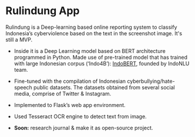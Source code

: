 # Rulindung App
Rulindung is a Deep-learning based online reporting system to classify Indonesia’s cyberviolence based on the text in the screenshot image. It's still a MVP.

* Inside it is a Deep Learning model based on BERT architecture programmed in Python. Made use of pre-trained model that has trained with large Indonesian corpus (‘Indo4B’): [IndoBERT](https://www.indobenchmark.com/), founded by IndoNLU team.
* Fine-tuned with the compilation of Indonesian cyberbullying/hate-speech public datasets. The datasets obtained from several social media, comprise of Twitter & Instagram.
* Implemented to Flask’s web app environment.
* Used Tesseract OCR engine to detect text from image.

* **Soon:** research journal & make it as open-source project.

